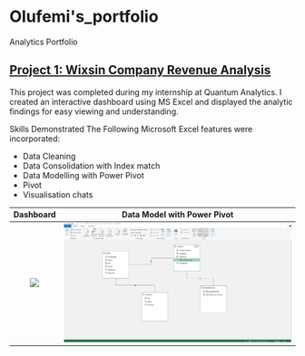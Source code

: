 # Olufemi's_portfolio
Analytics Portfolio

## [Project 1: Wixsin Company Revenue Analysis](https://olufemigeorge.github.io/Wixsin_Company_Revenue_Analysis-MS_Excel/)
This project was completed during my internship at Quantum Analytics. I created an interactive dashboard using MS Excel and displayed the analytic findings for easy viewing and understanding.

Skills Demonstrated
The Following Microsoft Excel features were incorporated:
- Data Cleaning
- Data Consolidation with Index match
- Data Modelling with Power Pivot
- Pivot
- Visualisation chats
  
Dashboard           |Data Model with Power Pivot      |
:------------------:|:-------------------------------:|
![](Wixzin.gif)     |![](After_Modelling.jpg)         |

